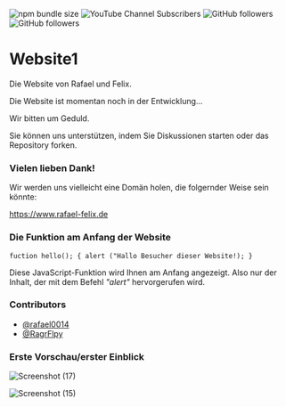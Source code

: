   ![npm bundle size](https://img.shields.io/bundlephobia/minzip/json)  ![YouTube Channel Subscribers](https://img.shields.io/youtube/channel/subscribers/UC9DtN8kXsa10chTbpoTIZvQ?style=social)  ![GitHub followers](https://img.shields.io/github/followers/rafael0014?label=rafael0014%20follower&style=social)  ![GitHub followers](https://img.shields.io/github/followers/RagrFlpy?label=RagrFlpy%20follower&style=social)


# Website1
Die Website von Rafael und Felix.

Die Website ist momentan noch in der Entwicklung...

Wir bitten um Geduld.

Sie können uns unterstützen, indem Sie Diskussionen starten oder das Repository forken. 

### Vielen lieben Dank!

Wir werden uns vielleicht eine Domän holen, die folgernder Weise sein könnte:

https://www.rafael-felix.de

### Die Funktion am Anfang der Website

``fuction hello(); {
alert ("Hallo Besucher dieser Website!);
}``

Diese JavaScript-Funktion wird Ihnen am Anfang angezeigt. Also nur der Inhalt, der mit dem Befehl *"alert"* hervorgerufen wird.


### Contributors

- [@rafael0014](https://github.com/rafael0014)
- [@RagrFlpy](https://github.com/RagrFlpy)

### Erste Vorschau/erster Einblick

![Screenshot (17)](https://user-images.githubusercontent.com/91688044/152540875-e7382f05-1e3f-478e-a1ee-dab2358f7d60.png)

![Screenshot (15)](https://user-images.githubusercontent.com/91688044/152540497-77fc2e54-3129-4df0-b1fb-5e617e8922ea.png)

